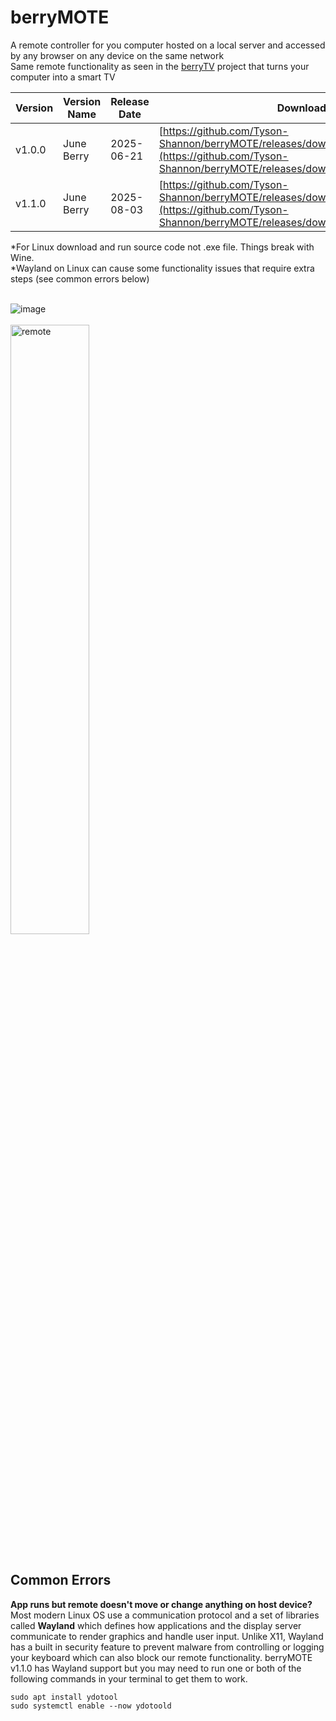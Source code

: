 # berryMOTE
A remote controller for you computer hosted on a local server and accessed by any browser on any device on the same network<br/>
Same remote functionality as seen in the [berryTV](https://github.com/Tyson-Shannon/berryTV) project that turns your computer into a smart TV <br/>

| Version  | Version Name | Release Date | Download Link | OS Supported |
| --- | --- | --- | --- | --- |
| v1.0.0 | June Berry | 2025-06-21 | [https://github.com/Tyson-Shannon/berryMOTE/releases/download/v1.0.0/berryMOTE.exe](https://github.com/Tyson-Shannon/berryMOTE/releases/download/v1.0.0/berryMOTE.exe) | Windows |
| v1.1.0 | June Berry | 2025-08-03 | [https://github.com/Tyson-Shannon/berryMOTE/releases/download/v1.1.0/berryMOTE.exe](https://github.com/Tyson-Shannon/berryMOTE/releases/download/v1.1.0/berryMOTE.exe) | Windows, Linux* |

*For Linux download and run source code not .exe file. Things break with Wine.<br/>
*Wayland on Linux can cause some functionality issues that require extra steps (see common errors below)<br/><br/>

![image](https://github.com/user-attachments/assets/8ad0834a-85b5-48aa-976d-4b03fa165142) <br/><br/>
<img src="https://github.com/user-attachments/assets/4022920a-eab3-4a3e-895a-d09decce7954" alt="remote" style="width:50%; height:auto;">
<br/><br/>
## Common Errors
**App runs but remote doesn't move or change anything on host device?** <br/>
Most modern Linux OS use a communication protocol and a set of libraries called **Wayland** which defines how applications and the display server communicate to render graphics and handle user input. Unlike X11, Wayland has a built in security feature to prevent malware from controlling or logging your keyboard which can also block our remote functionality. berryMOTE v1.1.0 has Wayland support but you may need to run one or both of the following commands in your terminal to get them to work. <br/>
```
sudo apt install ydotool
sudo systemctl enable --now ydotoold
```
<br/>
